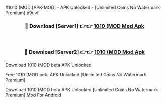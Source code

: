 #1010 (MOD [APK-MOD] - APK Unlocked - [Unlimited Coins No Watermark Premium] p9uvf



<div align="center">

<h3>🔴 Download [Server1] 👉👉 <a href="https://momento.my/?title=1010_(MOD">1010 (MOD Mod Apk</a></h3><br>

<h3>🔴 Download [Server2] 👉👉 <a href="https://momento.my/?title=1010_(MOD">1010 (MOD Mod Apk</a></h3>
</div>



Download 1010 (MOD beta APK Unlocked

Free 1010 (MOD beta APK Unlocked [Unlimited Coins No Watermark Premium]

Download 1010 (MOD beta APK Unlocked [Unlimited Coins No Watermark Premium] Mod For Android
